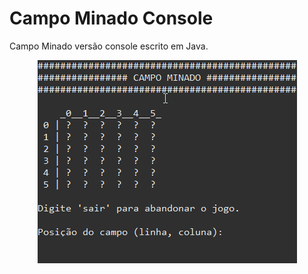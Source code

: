 # Campo Minado Console

Campo Minado versão console escrito em Java.

<div align="center">
  <img alt="readme" title="readme" src="./gif/readme.gif"/>
</div>